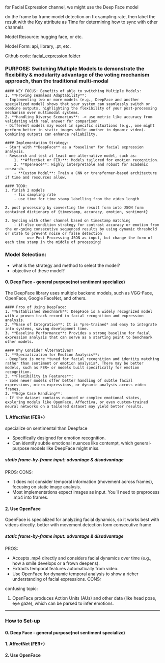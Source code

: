 for Facial Expression channel, we might use the Deep Face model

do the frame by frame model detection on fix sampling rate, then label the result with the Key attribute as Time for determining how to sync with other channels

Model Resource: hugging face, or etc.

Model Form: api, library, .pt, etc.

Github code: [facial_expression folder](/facial_expression/)

### PURPOSE: Switching Multiple Models to demonstrate the flexibility & modularity advantage of the voting mechanism approach, than the traditional multi-modal

    #### KEY FOCUS: Benefits of able to switching Multiple Models:
    1. **Proving seamless Adaptability**:
    - Implementing two or more models (e.g., DeepFace and another specialized model) shows that your system can seamlessly switch or combine outputs, highlighting the flexibility of your post-processing mechanism over multimodal systems.
    2. **Handling Diverse Scenarios**: -> use metric like accuracy from validating with real answer for comparison
    - Different models may excel in specific situations (e.g., one might perform better in static images while another in dynamic video). Combining outputs can enhance reliability.

    #### Implementation Strategy:
    - Start with **DeepFace** as a *baseline* for facial expression analysis.
    - Research and test at least one alternative model, such as:
        1. **AffectNet or FER+**: Models tailored for emotion recognition.
        2. **OpenFace**: Highly interpretable and robust for academic research.
        - **Custom Model**: Train a CNN or transformer-based architecture if time and resources allow.

    #### TODO:
    1. finish 2 models
        - fix sampling rate
        - use time for time stamp labelling from the video length

    2. post processing by converting the result form into JSON form contained dictionary of {timestamp, accuracy, emotion, sentiment}

    3. Syncing with other channel based on timestamp matching
        - if-else condition strategy for contrast accuracy or emotion from the on-going consecutive sequenced results by using dynamic threshold or state to prevent noise or false detection
            - use Post-Processing JSON as input, but change the form of each time stamp in the middle of processing!



### Model Selection:
- what is the strategy and method to select the model?
- objective of these model?

#### 0. Deep Face - general purpose(not sentiment specialize)
The DeepFace library uses multiple backend models, such as VGG-Face, OpenFace, Google FaceNet, and others.

    #### Pros of Using DeepFace:
    1. **Established Benchmark**: DeepFace is a widely recognized model with a proven track record in facial recognition and expression analysis.
    2. **Ease of Integration**: It is *pre-trained* and easy to integrate into systems, saving development time.
    3. **Baseline Performance**: Provides a strong baseline for facial expression analysis that can serve as a starting point to benchmark other models.

    #### Why Consider Alternatives?
    1. **Specialization for Emotion Analysis**:
    - DeepFace is more *tuned for facial recognition and identity matching rather than sentiment or emotion analysis*. There may be better models, such as FER+ or models built specifically for emotion recognition.
    2. **Flexibility in Features**:
    - Some newer models offer better handling of subtle facial expressions, micro-expressions, or dynamic analysis across video frames.
    3. **Edge Case Handling**:
    - If the dataset contains nuanced or complex emotional states, exploring models like OpenFace, Affectiva, or even custom-trained neural networks on a tailored dataset may yield better results.

#### 1. AffectNet (FER+)
specialize on sentimental than Deepface
- Specifically designed for emotion recognition.
- Can identify subtle emotional nuances like contempt, which general-purpose models like DeepFace might miss.

##### static frame-by-frame input: advantage & disadvantage

PROS:
CONS:
- It does not consider temporal information (movement across frames), focusing on static image analysis.
- Most implementations expect images as input. You'll need to preprocess .mp4 into frames.


#### 2. Use OpenFace
OpenFace is specialized for analyzing facial dynamics, so it works best with videos directly.
better with movement detection form consecutive frame

##### static frame-by-frame input: advantage & disadvantage

PROS:
- Accepts .mp4 directly and considers facial dynamics over time (e.g., how a smile develops or a frown deepens).
- Extracts temporal features automatically from video.
- Use OpenFace for dynamic temporal analysis to show a richer understanding of facial expressions.
CONS:

confusing topic:
1. OpenFace produces Action Units (AUs) and other data (like head pose, eye gaze), which can be parsed to infer emotions.

---

### How to Set-up

#### 0. Deep Face - general purpose(not sentiment specialize)

#### 1. AffectNet (FER+)


#### 2. Use OpenFace

